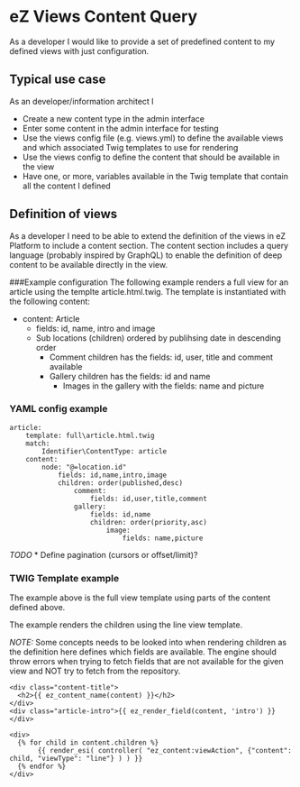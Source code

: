 # eZ Views Content Query

As a developer I would like to provide a set of predefined content to my defined views with just configuration.

## Typical use case

As an developer/information architect I
* Create a new content type in the admin interface
* Enter some content in the admin interface for testing
* Use the views config file (e.g. views.yml) to define the available views and which associated Twig templates to use for rendering
* Use the views config to define the content that should be available in the view
* Have one, or more, variables available in the Twig template that contain all the content I defined

## Definition of views
As a developer I need to be able to extend the definition of the views in eZ Platform to include a content section. The content section includes a query language (probably inspired by GraphQL) to enable the definition of deep content to be available directly in the view.

###Example configuration
The following example renders a full view for an article using the templte article.html.twig. The template is instantiated with the following content:
* content: Article
    * fields: id, name, intro and image
    * Sub locations (children) ordered by publihsing date in descending order
        * Comment children has the fields: id, user, title and comment available
        * Gallery children has the fields: id and name
            * Images in the gallery with the fields: name and picture

### YAML config example

```
article:
    template: full\article.html.twig
    match:
        Identifier\ContentType: article
    content:
        node: "@=location.id"
            fields: id,name,intro,image
            children: order(published,desc)
                comment:
                    fields: id,user,title,comment
                gallery:
                    fields: id,name
                    children: order(priority,asc)
                        image:
                            fields: name,picture
```

*TODO*
    * Define pagination (cursors or offset/limit)?

### TWIG Template example
The example above is the full view template using parts of the content defined above.

The example renders the children using the line view template.

*NOTE:* Some concepts needs to be looked into when rendering children as the definition here defines which fields are available. The engine should throw errors when trying to fetch fields that are not available for the given view and NOT try to fetch from the repository.

```
<div class="content-title">
  <h2>{{ ez_content_name(content) }}</h2>
</div>
<div class="article-intro">{{ ez_render_field(content, 'intro') }}</div>

<div>
  {% for child in content.children %}
       {{ render_esi( controller( "ez_content:viewAction", {"content": child, "viewType": "line"} ) ) }}
  {% endfor %}
</div>
```
